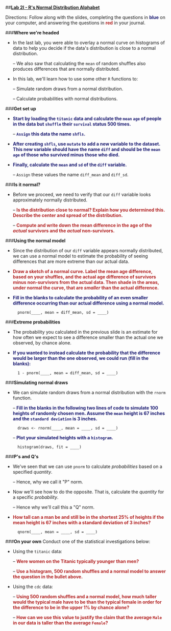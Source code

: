 ##**<u>Lab 2I - R's Normal Distribution Alphabet</u>**

Directions: Follow along with the slides, completing the questions in <span style="color:midnightblue;">**blue**</span> on your computer, and answering the questions in <span style="color:firebrick;">**red**</span> in your journal.

###**Where we're headed**
* In the last lab, you were able to overlay a normal curve on histograms of data to help you
decide if the data's distribution is close to a normal distribution.

    – We also saw that calculating the ```mean``` of random shuffles also produces
    differences that are normally distributed.

* In this lab, we'll learn how to use some other ```R``` functions to:

    – Simulate random draws from a normal distribution.

    – Calculate probabilities with normal distributions.

###**Get set up**
* <span style="color:midnightblue;">**Start by loading the ```titanic``` data and calculate the ```mean``` ```age``` of people in the data but ```shuffle``` their ```survival``` status 500 times.**</span>

    – <span style="color:midnightblue;">**```Assign``` this data the name ```shfls```.**</span>

* <span style="color:midnightblue;">**After creating ```shfls```, use ```mutate``` to add a new variable to the dataset. This new variable should have the name ```diff``` and should be the ```mean``` ```age``` of those who survived minus those who died.**</span>

* <span style="color:midnightblue;">**Finally, calculate the ```mean``` and ```sd``` of the ```diff``` variable.**</span>

    – ```Assign``` these values the name ```diff_mean``` and ```diff_sd```.

###**Is it normal?**
* Before we proceed, we need to verify that our ```diff``` variable looks approximately normally
distributed.

    – <span style="color:firebrick;">**Is the distribution close to normal? Explain how you determined this. Describe the center and spread of the distribution.**</span>

    – <span style="color:firebrick;">**Compute and write down the mean difference in the age of the *actual* survivors and the *actual* non-survivors.**</span>

###**Using the normal model**
* Since the distribution of our ```diff``` variable appears normally distributed, we can use a
normal model to estimate the probability of seeing differences that are more extreme than
our actual data.

* <span style="color:firebrick;">**Draw a sketch of a normal curve. Label the mean age difference, based on your shuffles, and the actual age difference of survivors minus non-survivors from the actual data. Then shade in the areas, under normal the curve, that are *smaller* than the actual difference.**</span>

* <span style="color:midnightblue;">**Fill in the blanks to calculate the probability of an even smaller difference occurring than our actual difference using a normal model.**</span>

        pnorm(____, mean = diff_mean, sd = ____)

###**Extreme probabilities**
* The probability you calculated in the previous slide is an estimate for how often we expect to
see a difference smaller than the actual one we observed, by chance alone.

* <span style="color:midnightblue;">**If you wanted to instead calculate the probability that the difference would be larger than the one observed, we could run (fill in the blanks):**</span>

        1 - pnorm(____, mean = diff_mean, sd = ____)

###**Simulating normal draws**
* We can simulate random draws from a normal distribution with the ```rnorm``` function.

    – <span style="color:midnightblue;">**Fill in the blanks in the following two lines of code to simulate 100 heights of randomly chosen men. Assume the ```mean``` height is 67 inches and the ```standard deviation``` is 3 inches.**</span>

        draws <- rnorm(____, mean = ____, sd = ____)

    – <span style="color:midnightblue;">**Plot your simulated heights with a ```histogram```.**</span>

        histogram(draws, fit = ____)


###**P's and Q's**
* We've seen that we can use ```pnorm``` to calculate *probabilities* based on a specified *quantity*.

    – Hence, why we call it "P" norm.

* Now we'll see how to do the opposite. That is, calculate the *quantity* for a specific
*probability*.

    – Hence why we'll call this a "Q" norm.

* <span style="color:firebrick;">**How tall can a man be and still be in the shortest 25% of heights if the mean height is 67 inches with a standard deviation of 3 inches?**</span>

        qnorm(____, mean = ____, sd = ____)

###**On your own**
Conduct one of the statistical investigations below:

* Using the ```titanic``` data:

    – <span style="color:firebrick;">**Were women on the Titanic typically younger than men?**</span>

    – <span style="color:firebrick;">**Use a histogram, 500 random shuffles and a normal model to answer the
    question in the bullet above.**</span>

* Using the ```cdc``` data:

    – <span style="color:firebrick;">**Using 500 random shuffles and a normal model, how much taller would the typical male have to be than the typical female in order for the difference to be in the upper 1% by chance alone?**</span>

    – <span style="color:firebrick;">**How can we use this value to justify the claim that the average ```Male``` in our data is taller than the average ```Female```?**</span>
